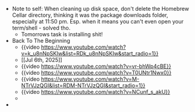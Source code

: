 - Note to self: When cleaning up disk space, don't delete the Homebrew Cellar directory, thinking it was the package downloads folder, especially at 11:50 pm.
  Esp. when it means you can't even open your term/shell - solved tho.
	- Tomorrows task is installing shit!
- Back To The Beginning
	- {{video https://www.youtube.com/watch?v=k_u8nNpSKIw&list=RDk_u8nNpSKIw&start_radio=1}}
	- [[Jul 6th, 2025]]
	- {{video https://www.youtube.com/watch?v=vr-bhWp4cBE}}
	- {{video https://www.youtube.com/watch?v=T0UNtr1Nwx0}}
	- {{video https://www.youtube.com/watch?v=M-NTrVJzQGI&list=RDM-NTrVJzQGI&start_radio=1}}
	- {{video https://www.youtube.com/watch?v=NCunf_s_akU}}
	-
-